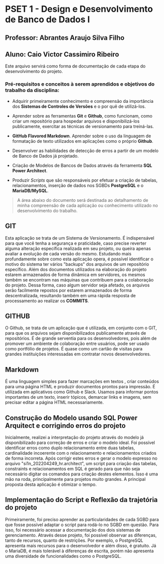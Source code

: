 # **PSET 1 - Design e Desenvolvimento de Banco de Dados I**

## **Professor: Abrantes Araujo Silva Filho**

## **Aluno: Caio Victor Cassimiro Ribeiro**

Este arquivo servirá como forma de documentação de cada etapa do desenvolvimento do projeto.

### Pré-requisitos e conceitos à serem aprendidos e objetivos do trabalho da disciplina:

* Adquirir primeiramente conhecimento e compreensão da importância dos **Sistemas de Controles de Versões** e o por quê de utilizá-los.

* Aprender sobre as ferramentas **Git** e **Github**, como funcionam, como criar um repositório para hospedar arquivos e disponibilizá-los publicamente, exercitar as técnicas de versionamento para treiná-las.

* **GitHub Flavored Markdown**. Aprender sobre o uso da linguagem de formatação de texto utilizados em aplicações como o próprio **Github**.

* Desenvolver as habilidades de detecção de erros a partir de um modelo de Banco de Dados já projetado.

* Criação de Modelos de Bancos de Dados através da ferramenta **SQL Power Architect**.

* Produzir *Scripts* que são responsáveis por efetuar a criação de tabelas, relacionamentos, inserção de dados nos SGBDs **PostgreSQL** e o **MariaDB/MySQL**.


>A área abaixo do documento será destinada ao detalhamento de minha compreensão de cada aplicação ou conhecimento utilizado no desenvolvimento do trabalho.


## GIT

Esta aplicação se trata de um Sistema de Versionamento. É indispensável para que você tenha a segurança e praticidade, caso precise reverter alguma alteração específica realizada em seu projeto, ou queira apenas avaliar a evolução de cada versão do mesmo. Estudando mais profundamente sobre como esta aplicação opera, é possível identificar o motivo do sistema ter vários "backups" dos arquivos de um repositório específico. Além dos documentos utilizados na elaboração do projeto estarem armazenados de forma dinâmica em servidores, os mesmos também se encontram nas máquinas que contribuem para a colaboração do projeto. Dessa forma, caso algum servidor seja afetado, os arquivos serão facilmente repostos por estarem armazenados de forma descentralizada, resultando também em uma rápida resposta de processamento ao realizar os **COMMITS**.

## GITHUB

O Github, se trata de um aplicação que é utilizada, em conjunto com o GIT, para que os arquivos sejam disponibilizados publicamente através de repositórios. É de grande serventia para os desenvolvedores, pois além de promover um ambiente de colaboração entre usuários, pode ser usado como portfólio de projetos. É quase como um cartão de visitas para grandes instituições interessadas em contratar novos desenvolvedores.

## Markdown

É uma linguagem simples para fazer marcações em textos , criar conteúdos para uma página HTML e produzir documentos prontos para impressão. É utilizada em aplicativos como Github e Slack. Usamos para informar pontos importantes de um texto, inserir tópicos, demarcar links e imagens, sem precisar editar a página HTML necessariamente.

## Construção do Modelo usando SQL Power Arquitect e corrigindo erros do projeto

Inicialmente, realizei a interpretação do projeto através do modelo já disponibilizado para correção de erros e criar o modelo ideal. Foi possível identificar erros como duplo relacionamento entre duas tabelas, cardinalidade incoerente com o relacionamento e relacionamentos criados de forma incorreta. Após corrigir estes erros e gerar o modelo expresso no arquivo "si1n_202204249_hr.architect", um script para criação das tabelas, constraints e relacionamentos em SQL é gerado para que não seja necessário digitar os comandos para criação destes elementos. Isso é uma mão na roda, principalmente para projetos muito grandes. A principal proposta desta aplicação é otimizar o tempo.

## Implementação do Script e Reflexão da trajetória do projeto

Primeiramente, foi preciso aprender as particularidades de cada SGBD para que fosse possível adaptar o script para rodá-lo no SGBD em questão. Para isso, foi necessário acessar a documentação dos dois sistemas de gerenciamento. Através desse projeto, foi possível observar as diferenças, tanto de recursos, quanto de restrições. Por exemplo, o PostgreSQL apresenta mais recursos para o desenvolvedor e além disso, é gratuito. Já o MariaDB, é mais tolerável à diferenças de escrita, porém não apresenta uma diversidade de funcionalidades como o PostgreSQL.